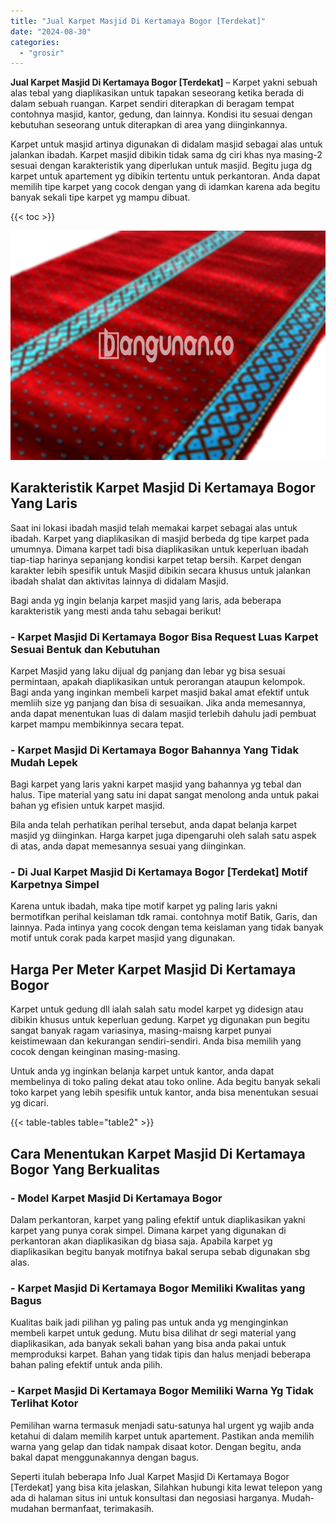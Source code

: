 ```yaml
---
title: "Jual Karpet Masjid Di Kertamaya Bogor [Terdekat]"
date: "2024-08-30"
categories: 
  - "grosir"
---
```


**Jual Karpet Masjid Di Kertamaya Bogor \[Terdekat\]** – Karpet yakni sebuah alas tebal yang diaplikasikan untuk tapakan seseorang ketika berada di dalam sebuah ruangan. Karpet sendiri diterapkan di beragam tempat contohnya masjid, kantor, gedung, dan lainnya. Kondisi itu sesuai dengan kebutuhan seseorang untuk diterapkan di area yang diinginkannya.

Karpet untuk masjid artinya digunakan di didalam masjid sebagai alas untuk jalankan ibadah. Karpet masjid dibikin tidak sama dg ciri khas nya masing-2 sesuai dengan karakteristik yang diperlukan untuk masjid. Begitu juga dg karpet untuk apartement yg dibikin tertentu untuk perkantoran. Anda dapat memilih tipe karpet yang cocok dengan yang di idamkan karena ada begitu banyak sekali tipe karpet yg mampu dibuat.

{{< toc >}}

![Jual Karpet Masjid Di Kertamaya Bogor [Terdekat]](/images/grosir-karpet-murah-56.png)

## Karakteristik Karpet Masjid Di Kertamaya Bogor Yang Laris

Saat ini lokasi ibadah masjid telah memakai karpet sebagai alas untuk ibadah. Karpet yang diaplikasikan di masjid berbeda dg tipe karpet pada umumnya. Dimana karpet tadi bisa diaplikasikan untuk keperluan ibadah tiap-tiap harinya sepanjang kondisi karpet tetap bersih. Karpet dengan karakter lebih spesifik untuk Masjid dibikin secara khusus untuk jalankan ibadah shalat dan aktivitas lainnya di didalam Masjid.

Bagi anda yg ingin belanja karpet masjid yang laris, ada beberapa karakteristik yang mesti anda tahu sebagai berikut!

### \- Karpet Masjid Di Kertamaya Bogor Bisa Request Luas Karpet Sesuai Bentuk dan Kebutuhan

Karpet Masjid yang laku dijual dg panjang dan lebar yg bisa sesuai permintaan, apakah diaplikasikan untuk perorangan ataupun kelompok. Bagi anda yang inginkan membeli karpet masjid bakal amat efektif untuk memliih size yg panjang dan bisa di sesuaikan. Jika anda memesannya, anda dapat menentukan luas di dalam masjid terlebih dahulu jadi pembuat karpet mampu membikinnya secara tepat.

### \- Karpet Masjid Di Kertamaya Bogor Bahannya Yang Tidak Mudah Lepek

Bagi karpet yang laris yakni karpet masjid yang bahannya yg tebal dan halus. Tipe material yang satu ini dapat sangat menolong anda untuk pakai bahan yg efisien untuk karpet masjid.

Bila anda telah perhatikan perihal tersebut, anda dapat belanja karpet masjid yg diinginkan. Harga karpet juga dipengaruhi oleh salah satu aspek di atas, anda dapat memesannya sesuai yang diinginkan.

### \- Di Jual Karpet Masjid Di Kertamaya Bogor \[Terdekat\] Motif Karpetnya Simpel

Karena untuk ibadah, maka tipe motif karpet yg paling laris yakni bermotifkan perihal keislaman tdk ramai. contohnya motif Batik, Garis, dan lainnya. Pada intinya yang cocok dengan tema keislaman yang tidak banyak motif untuk corak pada karpet masjid yang digunakan.

## Harga Per Meter Karpet Masjid Di Kertamaya Bogor

Karpet untuk gedung dll ialah salah satu model karpet yg didesign atau dibikin khusus untuk keperluan gedung. Karpet yg digunakan pun begitu sangat banyak ragam variasinya, masing-maisng karpet punyai keistimewaan dan kekurangan sendiri-sendiri. Anda bisa memilih yang cocok dengan keinginan masing-masing.

Untuk anda yg inginkan belanja karpet untuk kantor, anda dapat membelinya di toko paling dekat atau toko online. Ada begitu banyak sekali toko karpet yang lebih spesifik untuk kantor, anda bisa menentukan sesuai yg dicari.

{{< table-tables table="table2" >}}

## Cara Menentukan Karpet Masjid Di Kertamaya Bogor Yang Berkualitas

### \- Model Karpet Masjid Di Kertamaya Bogor

Dalam perkantoran, karpet yang paling efektif untuk diaplikasikan yakni karpet yang punya corak simpel. Dimana karpet yang digunakan di perkantoran akan diaplikasikan dg biasa saja. Apabila karpet yg diaplikasikan begitu banyak motifnya bakal serupa sebab digunakan sbg alas.

### \- Karpet Masjid Di Kertamaya Bogor Memiliki Kwalitas yang Bagus

Kualitas baik jadi pilihan yg paling pas untuk anda yg menginginkan membeli karpet untuk gedung. Mutu bisa dilihat dr segi material yang diaplikasikan, ada banyak sekali bahan yang bisa anda pakai untuk memproduksi karpet. Bahan yang tidak tipis dan halus menjadi beberapa bahan paling efektif untuk anda pilih.

### \- Karpet Masjid Di Kertamaya Bogor Memiliki Warna Yg Tidak Terlihat Kotor

Pemilihan warna termasuk menjadi satu-satunya hal urgent yg wajib anda ketahui di dalam memilih karpet untuk apartement. Pastikan anda memilih warna yang gelap dan tidak nampak disaat kotor. Dengan begitu, anda bakal dapat menggunakannya dengan bagus.

Seperti itulah beberapa Info Jual Karpet Masjid Di Kertamaya Bogor \[Terdekat\] yang bisa kita jelaskan, Silahkan hubungi kita lewat telepon yang ada di halaman situs ini untuk konsultasi dan negosiasi harganya. Mudah-mudahan bermanfaat, terimakasih.

